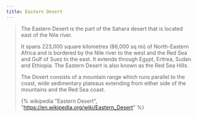 ```yaml
---
title: Eastern Desert
---
```


> The Eastern Desert is the part of the Sahara desert that is located east of the Nile river.
>
> It spans 223,000 square kilometres (86,000 sq mi) of North-Eastern Africa and is bordered by the Nile river to the west and the Red Sea and Gulf of Suez to the east. It extends through Egypt, Eritrea, Sudan and Ethiopia. The Eastern Desert is also known as the Red Sea Hills.
>
> The Desert consists of a mountain range which runs parallel to the coast, wide sedimentary plateaus extending from either side of the mountains and the Red Sea coast.
>
> {% wikipedia "Eastern Desert", "https://en.wikipedia.org/wiki/Eastern_Desert" %}
